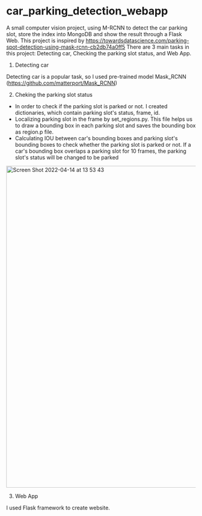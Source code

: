 # car_parking_detection_webapp
A small computer vision project, using M-RCNN to detect the car parking slot, store the index into MongoDB and show the result through a Flask Web. This project is inspired by https://towardsdatascience.com/parking-spot-detection-using-mask-rcnn-cb2db74a0ff5
There are 3 main tasks in this project: Detecting car, Checking the parking slot status, and Web App.

1. Detecting car

 Detecting car is a popular task, so I used pre-trained model Mask_RCNN (https://github.com/matterport/Mask_RCNN)
 
2. Cheking the parking slot status

 - In order to check if the parking slot is parked or not. I created dictionaries, which contain parking slot's status, frame, id.
 - Localizing parking slot in the frame by set_regions.py. This file helps us to draw a bounding box in each parking slot and saves the bounding box as region.p file.
 - Calculating IOU between car's bounding boxes and parking slot's bounding boxes to check whether the parking slot is parked or not. If a car's bounding box overlaps a parking slot for 10 frames, the parking slot's status will be changed to be parked

<img width="856" alt="Screen Shot 2022-04-14 at 13 53 43" src="https://user-images.githubusercontent.com/50269219/163385699-b6ffc2ae-cd30-42ad-b296-6960a25aae17.png">


3. Web App

 I used Flask framework to create website.
